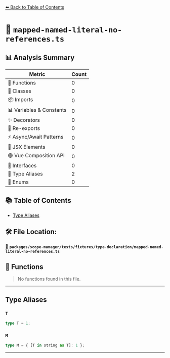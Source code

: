 [⬅️ Back to Table of Contents](../../../../../index.md)

# 📄 `mapped-named-literal-no-references.ts`

## 📊 Analysis Summary

| Metric | Count |
|--------|-------|
| 🔧 Functions | 0 |
| 🧱 Classes | 0 |
| 📦 Imports | 0 |
| 📊 Variables & Constants | 0 |
| ✨ Decorators | 0 |
| 🔄 Re-exports | 0 |
| ⚡ Async/Await Patterns | 0 |
| 💠 JSX Elements | 0 |
| 🟢 Vue Composition API | 0 |
| 📐 Interfaces | 0 |
| 📑 Type Aliases | 2 |
| 🎯 Enums | 0 |

## 📚 Table of Contents

- [Type Aliases](#type-aliases)

## 🛠️ File Location:
📂 **`packages/scope-manager/tests/fixtures/type-declaration/mapped-named-literal-no-references.ts`**

## 🔧 Functions

> No functions found in this file.


---

## Type Aliases

### `T`

```ts
type T = 1;
```

### `M`

```ts
type M = { [T in string as T]: 1 };
```


---